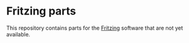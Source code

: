 # Fritzing parts
This repository contains parts for the [Fritzing](https://www.fritzing.org) software that are not yet available.
